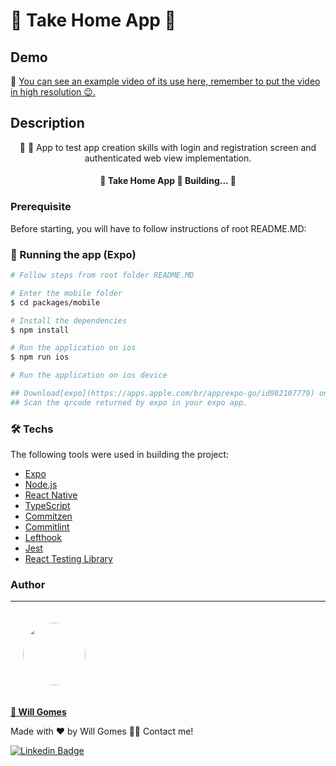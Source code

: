 # 🐜 Take Home App 🏁

## Demo

🎥 [You can see an example video of its use here, remember to put the video in high resolution 😉.](https://youtu.be/lH-2Ff8y8xc)

## Description

<p align="center">🔐 📱 App to test app creation skills with login and registration screen and authenticated web view implementation.</p>

<h4 align="center"> 
	🚧  Take Home App 🚀 Building...  🚧
</h4>

### Prerequisite

Before starting, you will have to follow instructions of root README.MD:

### 📱 Running the app (Expo)

```bash
# Follow steps from root folder README.MD

# Enter the mobile folder
$ cd packages/mobile

# Install the dependencies
$ npm install

# Run the application on ios
$ npm run ios

# Run the application on ios device

## Download[expo](https://apps.apple.com/br/app/expo-go/id982107779) on your ios device.
## Scan the qrcode returned by expo in your expo app.
```

### 🛠 Techs

The following tools were used in building the project:

- [Expo](https://expo.io/)
- [Node.js](https://nodejs.org/en/)
- [React Native](https://reactnative.dev/)
- [TypeScript](https://www.typescriptlang.org/)
- [Commitzen](https://github.com/commitizen/cz-cli)
- [Commitlint](https://github.com/conventional-changelog/commitlint)
- [Lefthook](https://github.com/evilmartians/lefthook)
- [Jest](https://jestjs.io/)
- [React Testing Library](https://testing-library.com/docs/react-native-testing-library/intro)

### Author

---

<a href="https://github.com/w1ll-dev">
   <img style="border-radius: 50%; margin: 20px" src="https://github.com/w1ll-dev.png" width="100px;" alt=""/>
   <br />
   <p><b>🚀 Will Gomes</b></p>
</a>

Made with ❤️ by Will Gomes 👋🏽 Contact me!

[![Linkedin Badge](https://img.shields.io/badge/LinkedIn-0077B5?style=for-the-badge&logo=linkedin&logoColor=white)](https://www.linkedin.com/in/will-marcio/)
